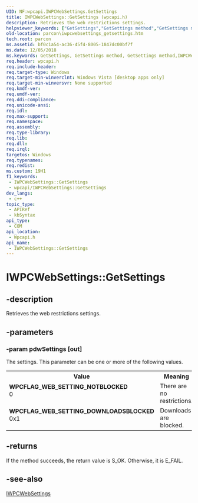 ```yaml
---
UID: NF:wpcapi.IWPCWebSettings.GetSettings
title: IWPCWebSettings::GetSettings (wpcapi.h)
description: Retrieves the web restrictions settings.
helpviewer_keywords: ["GetSettings","GetSettings method","GetSettings method","IWPCWebSettings interface","IWPCWebSettings interface","GetSettings method","IWPCWebSettings.GetSettings","IWPCWebSettings::GetSettings","WPCFLAG_WEB_SETTING_DOWNLOADSBLOCKED","WPCFLAG_WEB_SETTING_NOTBLOCKED","parcon.iwpcwebsettings_getsettings","wpcapi/IWPCWebSettings::GetSettings"]
old-location: parcon\iwpcwebsettings_getsettings.htm
tech.root: parcon
ms.assetid: bf0c1a54-ac36-45f4-8005-1847dc00bf7f
ms.date: 12/05/2018
ms.keywords: GetSettings, GetSettings method, GetSettings method,IWPCWebSettings interface, IWPCWebSettings interface,GetSettings method, IWPCWebSettings.GetSettings, IWPCWebSettings::GetSettings, WPCFLAG_WEB_SETTING_DOWNLOADSBLOCKED, WPCFLAG_WEB_SETTING_NOTBLOCKED, parcon.iwpcwebsettings_getsettings, wpcapi/IWPCWebSettings::GetSettings
req.header: wpcapi.h
req.include-header: 
req.target-type: Windows
req.target-min-winverclnt: Windows Vista [desktop apps only]
req.target-min-winversvr: None supported
req.kmdf-ver: 
req.umdf-ver: 
req.ddi-compliance: 
req.unicode-ansi: 
req.idl: 
req.max-support: 
req.namespace: 
req.assembly: 
req.type-library: 
req.lib: 
req.dll: 
req.irql: 
targetos: Windows
req.typenames: 
req.redist: 
ms.custom: 19H1
f1_keywords:
 - IWPCWebSettings::GetSettings
 - wpcapi/IWPCWebSettings::GetSettings
dev_langs:
 - c++
topic_type:
 - APIRef
 - kbSyntax
api_type:
 - COM
api_location:
 - Wpcapi.h
api_name:
 - IWPCWebSettings::GetSettings
---
```


# IWPCWebSettings::GetSettings


## -description

Retrieves the web restrictions settings.

## -parameters

### -param pdwSettings [out]

The settings. This parameter can be one or more of the following values.

<table>
<tr>
<th>Value</th>
<th>Meaning</th>
</tr>
<tr>
<td width="40%"><a id="WPCFLAG_WEB_SETTING_NOTBLOCKED"></a><a id="wpcflag_web_setting_notblocked"></a><dl>
<dt><b>WPCFLAG_WEB_SETTING_NOTBLOCKED</b></dt>
<dt>0</dt>
</dl>
</td>
<td width="60%">
There are no restrictions.

</td>
</tr>
<tr>
<td width="40%"><a id="WPCFLAG_WEB_SETTING_DOWNLOADSBLOCKED"></a><a id="wpcflag_web_setting_downloadsblocked"></a><dl>
<dt><b>WPCFLAG_WEB_SETTING_DOWNLOADSBLOCKED</b></dt>
<dt>0x1</dt>
</dl>
</td>
<td width="60%">
Downloads are blocked.

</td>
</tr>
</table>

## -returns

If the method succeeds, the return value is S_OK. Otherwise, it is E_FAIL.

## -see-also

<a href="/windows/desktop/api/wpcapi/nn-wpcapi-iwpcwebsettings">IWPCWebSettings</a>


